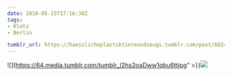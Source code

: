 ```yaml
---
date: 2010-05-15T17:16:38Z
tags:
- Klotz
- Berlin

tumblr_url: https://haesslicheplastiktiereundzeugs.tumblr.com/post/602488890
---
```

![](https://64.media.tumblr.com/tumblr_l2hs2oaDww1qbu6ttjpg" >}}![](https://64.media.tumblr.com/tumblr_l2hs1vBpN31qbu6tt.jpg)

